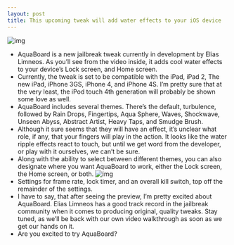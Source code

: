 ```yaml
---
layout: post
title: This upcoming tweak will add water effects to your iOS device
---
```

![img](http://media.idownloadblog.com/wp-content/uploads/2012/09/AquaBoard-02-e1348119579147.jpg)
* AquaBoard is a new jailbreak tweak currently in development by Elias Limneos. As you’ll see from the video inside, it adds cool water effects to your device’s Lock screen, and Home screen.
* Currently, the tweak is set to be compatible with the iPad, iPad 2, The new iPad, iPhone 3GS, iPhone 4, and iPhone 4S. I’m pretty sure that at the very least, the iPod touch 4th generation will probably be shown some love as well.
* AquaBoard includes several themes. There’s the default, turbulence, followed by Rain Drops, Fingertips, Aqua Sphere, Waves, Shockwave, Unseen Abyss, Abstract Artist, Heavy Taps, and Smudge Brush.
* Although it sure seems that they will have an effect, it’s unclear what role, if any, that your fingers will play in the action. It looks like the water ripple effects react to touch, but until we get word from the developer, or play with it ourselves, we can’t be sure.
* Along with the ability to select between different themes, you can also designate where you want AquaBoard to work, either the Lock screen, the Home screen, or both.
![img](http://media.idownloadblog.com/wp-content/uploads/2012/09/AquaBoard-01-e1348119601786.jpg)
* Settings for frame rate, lock timer, and an overall kill switch, top off the remainder of the settings.
* I have to say, that after seeing the preview, I’m pretty excited about AquaBoard. Elias Limneos has a good track record in the jailbreak community when it comes to producing original, quality tweaks. Stay tuned, as we’ll be back with our own video walkthrough as soon as we get our hands on it.
* Are you excited to try AquaBoard?

